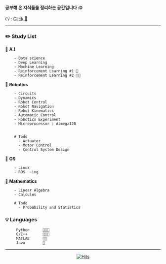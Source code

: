 #### 공부해 온 지식들을 정리하는 공간입니다 :D

`CV` : [Click 🍑](https://www.notion.so/24972913/Lee-Jong-Soo-9fc0f3e345104d69a49006082b8af375)

---

### **✏️ Study List**
  
🔹 **A.I**

        - Data science
        - Deep Learning
        - Machine Learning
        - Reinforcement Learning #1 🍑
        - Reinforcement Learning #2 🍑🍑
        
        
🔹 **Robotics**        
        
        - Circuits
        - Dynamics                
        - Robot Control   
        - Robot Navigation
        - Robot Kinematics
        - Automatic Control             
        - Robotics Experiment 
        - Microprocessor : Atmega128
        
        
        # Todo 
          - Actuator
          - Motor Control    
          - Control System Design  
        
       
🔹 **OS**

        - Linux
        - ROS  ~ing
        
🔹 **Mathematics**

        - Linear Algebra
        - Calculus 
        
        # Todo 
          - Probability and Statistics
       
        

### 💡 Languages

         Python      🍑🍑🍑
         C/C++       🍑🍑🍑
         MATLAB      🍑🍑
         Java        🍑


---

<div align="center">
        
[![Hits](https://hits.seeyoufarm.com/api/count/incr/badge.svg?url=https%3A%2F%2Fgithub.com%2Fdldnxks12%2Fhit-counter&count_bg=%23E783DA&title_bg=%23070707&icon=icq.svg&icon_color=%23EDE0E8&title=hits&edge_flat=false)](https://hits.seeyoufarm.com)  
        
</div>

